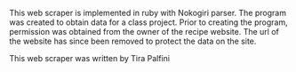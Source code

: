 This web scraper is implemented in ruby with Nokogiri parser. 
The program was created to obtain data for a class project. 
Prior to creating the program, permission was obtained from the owner of the recipe website. 
The url of the website has since been removed to protect the data on the site.

This web scraper was written by Tira Palfini

